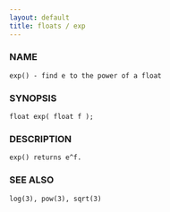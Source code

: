```yaml
---
layout: default
title: floats / exp
---
```


### NAME

    exp() - find e to the power of a float

### SYNOPSIS

    float exp( float f );

### DESCRIPTION

    exp() returns e^f.

### SEE ALSO

    log(3), pow(3), sqrt(3)

